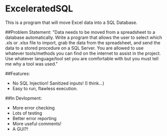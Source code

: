 ExceleratedSQL
==============

This is a program that will move Excel data into a SQL Database. 

##Problem Statement:
"Data needs to be moved from a spreadsheet to a database automatically. Write a program that allows the user to select which .xls or .xlsx file to import, grab the data from the spreadsheet, and send the data to a stored procedure on a SQL Server. You are allowed to use whatever tools/methods you can find on the internet to assist in the project. Use whatever language/tool set you are comfortable with but you must tell me why a tool was used."
    
##Features:
- No SQL Injection! Sanitized inputs! (I think...)
- Easy to run, flawless execution.

##In Devlopment:
- More error checking
- Lots of testing
- Better error reporting
- More useful comments!
- A GUI?!
